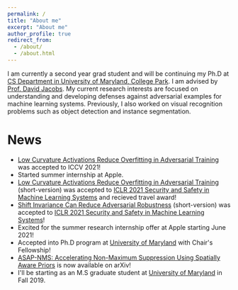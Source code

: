 ```yaml
---
permalink: /
title: "About me"
excerpt: "About me"
author_profile: true
redirect_from: 
  - /about/
  - /about.html
---
```


I am currently a second year grad student and will be continuing my Ph.D at [CS Department in University of Maryland, College Park](https://www.cs.umd.edu/). I am advised by [Prof. David Jacobs](http://www.cs.umd.edu/~djacobs/). My current research interests are focused on understanding and developing defenses against adversarial examples for machine learning systems. Previously, I also worked on visual recognition problems such as object detection and instance segmentation.

News
====
- [Low Curvature Activations Reduce Overfitting in Adversarial Training](https://arxiv.org/abs/2102.07861) was accepted to ICCV 2021!
- Started summer internship at Apple.
- [Low Curvature Activations Reduce Overfitting in Adversarial Training](https://arxiv.org/abs/2102.07861) (short-version) was accepted to [ICLR 2021 Security and Safety in Machine Learning Systems](https://aisecure-workshop.github.io/aml-iclr2021/) and recieved travel award!
- [Shift Invariance Can Reduce Adversarial Robustness](https://arxiv.org/abs/2103.02695) (short-version) was accepted to [ICLR 2021 Security and Safety in Machine Learning Systems](https://aisecure-workshop.github.io/aml-iclr2021/)!
- Excited for the summer research internship offer at Apple starting June 2021!
- Accepted into Ph.D program at [University of Maryland](https://www.cs.umd.edu/) with Chair's Fellowship!
- [ASAP-NMS: Accelerating Non-Maximum Suppression Using Spatially Aware Priors](https://arxiv.org/abs/2007.09785) is now available on arXiv!
- I'll be starting as an M.S graduate student at [University of Maryland](https://www.cs.umd.edu/) in Fall 2019.

